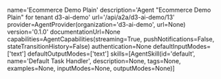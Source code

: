 name='Ecommerce Demo Plain' description='Agent "Ecommerce Demo Plain" for tenant d3-ai-demo' url='/api/a2a/d3-ai-demo/13' provider=AgentProvider(organization='d3-ai-demo', url=None) version='0.1.0' documentationUrl=None capabilities=AgentCapabilities(streaming=True, pushNotifications=False, stateTransitionHistory=False) authentication=None defaultInputModes=['text'] defaultOutputModes=['text'] skills=[AgentSkill(id='default', name='Default Task Handler', description=None, tags=None, examples=None, inputModes=None, outputModes=None)]